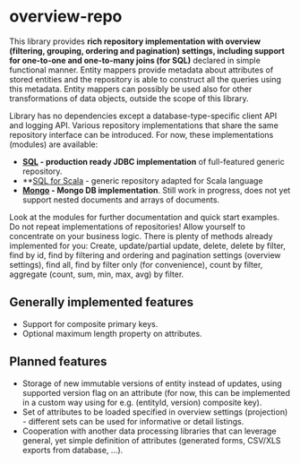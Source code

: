 # overview-repo

This library provides **rich repository implementation with overview (filtering, grouping, ordering and pagination) settings, including support for one-to-one and one-to-many joins (for SQL)** declared in simple functional manner.
Entity mappers provide metadata about attributes of stored entities and the repository is able to construct all the queries
using this metadata. Entity mappers can possibly be used also for other transformations of data objects, outside the scope of this library.

Library has no dependencies except a database-type-specific client API and logging API. Various repository implementations that share the same repository interface can be introduced. For now, these implementations (modules) are available:


 * **[SQL](overview-repo-sql/README.md) - production ready JDBC implementation** of full-featured generic repository.
 * **[SQL for Scala](overview-repo-sql-scala/README.md) - generic repository adapted for Scala language 
 * **[Mongo](overview-repo-mongo/README.md) - Mongo DB implementation**. Still work in progress, does not yet support nested documents and arrays of documents.


Look at the modules for further documentation and quick start examples. Do not repeat implementations of repositories! Allow yourself to concentrate on your business logic.
There is plenty of methods already implemented for you: Create, update/partial update, delete, delete by filter, find by id, find by filtering and ordering and pagination settings (overview settings), find all, find by filter only (for convenience), count by filter, aggregate (count, sum, min, max, avg) by filter.

## Generally implemented features
 * Support for composite primary keys.
 * Optional maximum length property on attributes.

## Planned features
 * Storage of new immutable versions of entity instead of updates, using supported version flag on an attribute (for now, this can be implemented in a custom way using for e.g. (entityId, version) composite key).
 * Set of attributes to be loaded specified in overview settings (projection) - different sets can be used for informative or detail listings.
 * Cooperation with another data processing libraries that can leverage general, yet simple definition of attributes (generated forms, CSV/XLS exports from database, ...).
